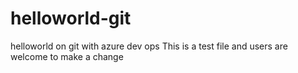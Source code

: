 # helloworld-git
helloworld on git with azure dev ops
This is a test file and users are welcome to make a change
